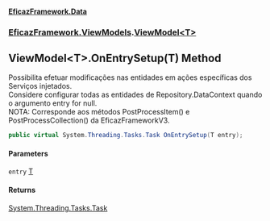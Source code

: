#### [EficazFramework.Data](EficazFrameworkData.md 'EficazFramework Data')
### [EficazFramework.ViewModels](EficazFrameworkData.md#EficazFramework_ViewModels 'EficazFramework.ViewModels').[ViewModel&lt;T&gt;](ViewModel_T_.md 'EficazFramework.ViewModels.ViewModel&lt;T&gt;')
## ViewModel&lt;T&gt;.OnEntrySetup(T) Method
Possibilita efetuar modificações nas entidades em ações específicas dos Serviços injetados.  
Considere configurar todas as entidades de Repository.DataContext quando o argumento entry for null.  
NOTA: Corresponde aos métodos PostProcessItem() e PostProcessCollection() da EficazFrameworkV3.  
```csharp
public virtual System.Threading.Tasks.Task OnEntrySetup(T entry);
```
#### Parameters
<a name='EficazFramework_ViewModels_ViewModel_T__OnEntrySetup(T)_entry'></a>
`entry` [T](ViewModel_T_.md#EficazFramework_ViewModels_ViewModel_T__T 'EficazFramework.ViewModels.ViewModel&lt;T&gt;.T')  
  
#### Returns
[System.Threading.Tasks.Task](https://docs.microsoft.com/en-us/dotnet/api/System.Threading.Tasks.Task 'System.Threading.Tasks.Task')  
